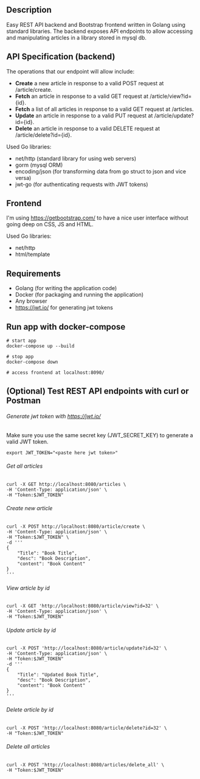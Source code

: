 ## Description

Easy REST API backend and Bootstrap frontend written in Golang using standard libraries.
The backend exposes API endpoints to allow accessing and manipulating articles in a library stored in mysql db. 

## API Specification (backend)

The operations that our endpoint will allow include:
* **Create** a new article in response to a valid POST request at /article/create.
* **Fetch** an article in response to a valid GET request at /article/view?id={id}.
* **Fetch** a list of all articles in response to a valid GET request at /articles.
* **Update** an article in response to a valid PUT request at /article/update?id={id}.
* **Delete** an article in response to a valid DELETE request at /article/delete?id={id}.

Used Go libraries:
* net/http (standard library for using web servers)
* gorm (mysql ORM)
* encoding/json (for transforming data from go struct to json and vice versa)
* jwt-go (for authenticating requests with JWT tokens)

## Frontend

I'm using https://getbootstrap.com/ to have a nice user interface without going deep on CSS, JS and HTML.

Used Go libraries:
* net/http
* html/template

## Requirements

* Golang (for writing the application code)
* Docker (for packaging and running the application)
* Any browser
* https://jwt.io/ for generating jwt tokens

## Run app with docker-compose

```
# start app
docker-compose up --build

# stop app
docker-compose down

# access frontend at localhost:8090/
```

## (Optional) Test REST API endpoints with curl or Postman

###### Generate jwt token with https://jwt.io/
Make sure you use the same secret key (JWT_SECRET_KEY) to generate a valid JWT token.
```
export JWT_TOKEN="<paste here jwt token>"
```

###### Get all articles
```
curl -X GET http://localhost:8080/articles \
-H 'Content-Type: application/json' \
-H "Token:$JWT_TOKEN" 
```

###### Create new article
```
curl -X POST http://localhost:8080/article/create \
-H 'Content-Type: application/json' \
-H "Token:$JWT_TOKEN" \
-d '''
{
    "Title": "Book Title",
    "desc": "Book Description",
    "content": "Book Content"
}
'''
```

###### View article by id
```
curl -X GET 'http://localhost:8080/article/view?id=32' \
-H 'Content-Type: application/json' \
-H "Token:$JWT_TOKEN"
```

###### Update article by id
```
curl -X POST 'http://localhost:8080/article/update?id=32' \
-H 'Content-Type: application/json' \
-H "Token:$JWT_TOKEN"
-d '''
{
    "Title": "Updated Book Title",
    "desc": "Book Description",
    "content": "Book Content"
}
'''
```

###### Delete article by id
```
curl -X POST 'http://localhost:8080/article/delete?id=32' \
-H "Token:$JWT_TOKEN"
```

###### Delete all articles
```
curl -X POST 'http://localhost:8080/articles/delete_all' \
-H "Token:$JWT_TOKEN" 
```